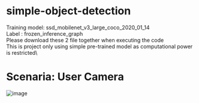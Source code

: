 # simple-object-detection
 Training model: ssd_mobilenet_v3_large_coco_2020_01_14 \
 Label : frozen_inference_graph\
 Please download these 2 file together when executing the code\
This is project only using simple pre-trained model as computational power is restricted\
# Scenaria: User Camera
![image](https://github.com/user-attachments/assets/bb67cd35-ae2d-4ef4-a176-9ceaec0394e7)
